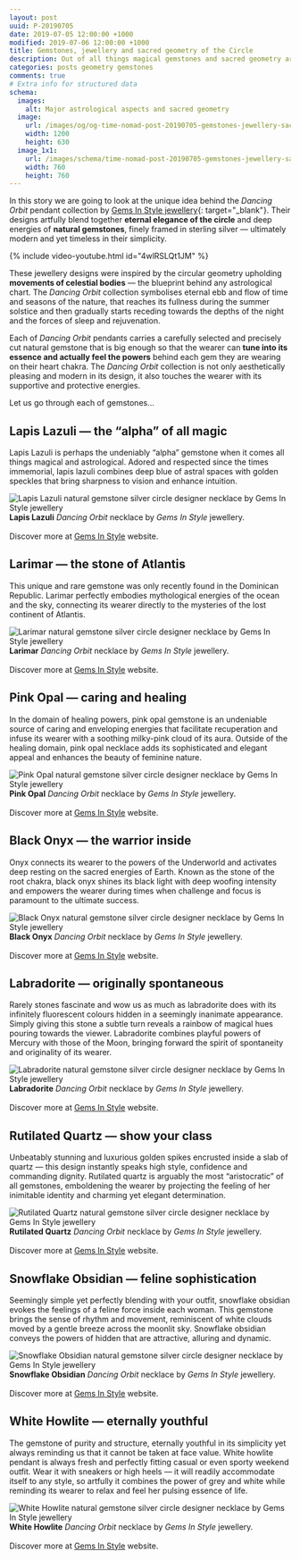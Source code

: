 ```yaml
---
layout: post
uuid: P-20190705
date: 2019-07-05 12:00:00 +1000
modified: 2019-07-06 12:00:00 +1000
title: Gemstones, jewellery and sacred geometry of the Circle
description: Out of all things magical gemstones and sacred geometry are perhaps the two principles most closely related to astrology. The power of esoteric symbolism and connection to the forces of nature gave birth to jewellery many a millennia ago. We are still in love with it.
categories: posts geometry gemstones
comments: true
# Extra info for structured data
schema:
  images:
    alt: Major astrological aspects and sacred geometry
  image:
    url: /images/og/og-time-nomad-post-20190705-gemstones-jewellery-sacred-geometry-circle.jpg
    width: 1200
    height: 630
  image_1x1:
    url: /images/schema/time-nomad-post-20190705-gemstones-jewellery-sacred-geometry-circle-1x1.jpg
    width: 760
    height: 760
---
```


In this story we are going to look at the unique idea behind the _Dancing Orbit_ pendant collection by [Gems In Style jewellery](https://gemsinstyle.com/?utm_source=tn&utm_medium=blog&utm_campaign=geometry_circle){: target="_blank"}. Their designs artfully blend together **eternal elegance of the circle** and deep energies of **natural gemstones**, finely framed in sterling silver — ultimately modern and yet timeless in their simplicity.

{% include video-youtube.html id="4wlRSLQt1JM" %}

These jewellery designs were inspired by the circular geometry upholding **movements of celestial bodies** — the blueprint behind any astrological chart. The _Dancing Orbit_ collection symbolises eternal ebb and flow of time and seasons of the nature, that reaches its fullness during the summer solstice and then gradually starts receding towards the depths of the night and the forces of sleep and rejuvenation.

Each of _Dancing Orbit_ pendants carries a carefully selected and precisely cut natural gemstone that is big enough so that the wearer can **tune into its essence and actually feel the powers** behind each gem they are wearing on their heart chakra. The _Dancing Orbit_ collection is not only aesthetically pleasing and modern in its design, it also touches the wearer with its supportive and protective energies.

Let us go through each of gemstones… 

## Lapis Lazuli — the “alpha” of all magic

Lapis Lazuli is perhaps the undeniably “alpha” gemstone when it comes all things magical and astrological. Adored and respected since the times immemorial, lapis lazuli combines deep blue of astral spaces with golden speckles that bring sharpness to vision and enhance intuition.

<div class="container post-pullout-box dark">
  <div class="row">
    <div class="col-8">
      <div class="row">
      	<img class="lazyload" data-srcset="/images/jewellery/gis-pendant-dancing-orbit-lapis-lazuli-01.jpg" alt="Lapis Lazuli natural gemstone silver circle designer necklace by Gems In Style jewellery">
      </div>
    </div>
    <div class="col-4">
      <div class="row text-photo-caption-serif">
      	<strong>Lapis Lazuli</strong> <em>Dancing Orbit</em> necklace by <em>Gems In Style</em> jewellery.<br><br>
      	Discover more at <a href="https://gemsinstyle.com/collections/dancing-orbit/products/dancing-orbit-lapis-lazuli/?utm_source=tn&utm_medium=blog&utm_campaign=geometry_circle" target="_blank">Gems In Style</a> website.
      </div>
    </div>
  </div>
</div>
<div class="float-clear"></div>

## Larimar — the stone of Atlantis

This unique and rare gemstone was only recently found in the Dominican Republic. Larimar perfectly embodies mythological energies of the ocean and the sky, connecting its wearer directly to the mysteries of the lost continent of Atlantis.

<div class="container post-pullout-box dark">
  <div class="row">
    <div class="col-8">
      <div class="row">
      	<img class="lazyload" data-srcset="/images/jewellery/gis-pendant-dancing-orbit-larimar-02.jpg" alt="Larimar natural gemstone silver circle designer necklace by Gems In Style jewellery">
      </div>
    </div>
    <div class="col-4">
      <div class="row text-photo-caption-serif">
      	<strong>Larimar</strong> <em>Dancing Orbit</em> necklace by <em>Gems In Style</em> jewellery.<br><br>
      	Discover more at <a href="https://gemsinstyle.com/collections/dancing-orbit/products/dancing-orbit-larimar/?utm_source=tn&utm_medium=blog&utm_campaign=geometry_circle" target="_blank">Gems In Style</a> website.
      </div>
    </div>
  </div>
</div>
<div class="float-clear"></div>

## Pink Opal — caring and healing

In the domain of healing powers, pink opal gemstone is an undeniable source of caring and enveloping energies that facilitate recuperation and infuse its wearer with a soothing milky-pink cloud of its aura. Outside of the healing domain, pink opal necklace adds its sophisticated and elegant appeal and enhances the beauty of feminine nature.

<div class="container post-pullout-box dark">
  <div class="row">
    <div class="col-8">
      <div class="row">
      	<img class="lazyload" data-srcset="/images/jewellery/gis-pendant-dancing-orbit-pink-opal-01.jpg" alt="Pink Opal natural gemstone silver circle designer necklace by Gems In Style jewellery">
      </div>
    </div>
    <div class="col-4">
      <div class="row text-photo-caption-serif">
      	<strong>Pink Opal</strong> <em>Dancing Orbit</em> necklace by <em>Gems In Style</em> jewellery.<br><br>
      	Discover more at <a href="https://gemsinstyle.com/collections/dancing-orbit/products/dancing-orbit-pink-opal/?utm_source=tn&utm_medium=blog&utm_campaign=geometry_circle" target="_blank">Gems In Style</a> website.
      </div>
    </div>
  </div>
</div>
<div class="float-clear"></div>

## Black Onyx — the warrior inside

Onyx connects its wearer to the powers of the Underworld and activates deep resting on the sacred energies of Earth. Known as the stone of the root chakra, black onyx shines its black light with deep woofing intensity and empowers the wearer during times when challenge and focus is paramount to the ultimate success.

<div class="container post-pullout-box dark">
  <div class="row">
    <div class="col-8">
      <div class="row">
      	<img class="lazyload" data-srcset="/images/jewellery/gis-pendant-dancing-orbit-black-onyx-01.jpg" alt="Black Onyx natural gemstone silver circle designer necklace by Gems In Style jewellery">
      </div>
    </div>
    <div class="col-4">
      <div class="row text-photo-caption-serif">
      	<strong>Black Onyx</strong> <em>Dancing Orbit</em> necklace by <em>Gems In Style</em> jewellery.<br><br>
      	Discover more at <a href="https://gemsinstyle.com/collections/dancing-orbit/products/dancing-orbit-onyx/?utm_source=tn&utm_medium=blog&utm_campaign=geometry_circle" target="_blank">Gems In Style</a> website.
      </div>
    </div>
  </div>
</div>
<div class="float-clear"></div>

## Labradorite — originally spontaneous

Rarely stones fascinate and wow us as much as labradorite does with its infinitely fluorescent colours hidden in a seemingly inanimate appearance. Simply giving this stone a subtle turn reveals a rainbow of magical hues pouring towards the viewer. Labradorite combines playful powers of Mercury with those of the Moon, bringing forward the spirit of spontaneity and originality of its wearer.

<div class="container post-pullout-box dark">
  <div class="row">
    <div class="col-8">
      <div class="row">
      	<img class="lazyload" data-srcset="/images/jewellery/gis-pendant-dancing-orbit-labradorite-02.jpg" alt="Labradorite natural gemstone silver circle designer necklace by Gems In Style jewellery">
      </div>
    </div>
    <div class="col-4">
      <div class="row text-photo-caption-serif">
      	<strong>Labradorite</strong> <em>Dancing Orbit</em> necklace by <em>Gems In Style</em> jewellery.<br><br>
      	Discover more at <a href="https://gemsinstyle.com/collections/dancing-orbit/products/dancing-orbit-labradorite/?utm_source=tn&utm_medium=blog&utm_campaign=geometry_circle" target="_blank">Gems In Style</a> website.
      </div>
    </div>
  </div>
</div>
<div class="float-clear"></div>

## Rutilated Quartz — show your class

Unbeatably stunning and luxurious golden spikes encrusted inside a slab of quartz — this design instantly speaks high style, confidence and commanding dignity. Rutilated quartz is arguably the most “aristocratic” of all gemstones, emboldening the wearer by projecting the feeling of her inimitable identity and charming yet elegant determination. 

<div class="container post-pullout-box dark">
  <div class="row">
    <div class="col-8">
      <div class="row">
      	<img class="lazyload" data-srcset="/images/jewellery/gis-pendant-dancing-orbit-rutile-quartz-02.jpg" alt="Rutilated Quartz natural gemstone silver circle designer necklace by Gems In Style jewellery">
      </div>
    </div>
    <div class="col-4">
      <div class="row text-photo-caption-serif">
      	<strong>Rutilated Quartz</strong> <em>Dancing Orbit</em> necklace by <em>Gems In Style</em> jewellery.<br><br>
      	Discover more at <a href="https://gemsinstyle.com/collections/dancing-orbit/products/dancing-orbit-rutilated-quartz/?utm_source=tn&utm_medium=blog&utm_campaign=geometry_circle" target="_blank">Gems In Style</a> website.
      </div>
    </div>
  </div>
</div>
<div class="float-clear"></div>


## Snowflake Obsidian — feline sophistication

Seemingly simple yet perfectly blending with your outfit, snowflake obsidian evokes the feelings of a feline force inside each woman. This gemstone brings the sense of rhythm and movement, reminiscent of white clouds moved by a gentle breeze across the moonlit sky. Snowflake obsidian conveys the powers of hidden that are attractive, alluring and dynamic. 

<div class="container post-pullout-box dark">
  <div class="row">
    <div class="col-8">
      <div class="row">
      	<img class="lazyload" data-srcset="/images/jewellery/gis-pendant-dancing-orbit-snowflake-obsidian-01.jpg" alt="Snowflake Obsidian natural gemstone silver circle designer necklace by Gems In Style jewellery">
      </div>
    </div>
    <div class="col-4">
      <div class="row text-photo-caption-serif">
      	<strong>Snowflake Obsidian</strong> <em>Dancing Orbit</em> necklace by <em>Gems In Style</em> jewellery.<br><br>
      	Discover more at <a href="https://gemsinstyle.com/collections/dancing-orbit/products/dancing-orbit-snowflake-obsidian/?utm_source=tn&utm_medium=blog&utm_campaign=geometry_circle" target="_blank">Gems In Style</a> website.
      </div>
    </div>
  </div>
</div>
<div class="float-clear"></div>

## White Howlite — eternally youthful

The gemstone of purity and structure, eternally youthful in its simplicity yet always reminding us that it cannot be taken at face value. White howlite pendant is always fresh and perfectly fitting casual or even sporty weekend outfit. Wear it with sneakers or high heels — it will readily accommodate itself to any style, so artfully it combines the power of grey and white while reminding its wearer to relax and feel her pulsing essence of life.

<div class="container post-pullout-box dark">
  <div class="row">
    <div class="col-8">
      <div class="row">
      	<img class="lazyload" data-srcset="/images/jewellery/gis-pendant-dancing-orbit-white-howlite-01.jpg" alt="White Howlite natural gemstone silver circle designer necklace by Gems In Style jewellery">
      </div>
    </div>
    <div class="col-4">
      <div class="row text-photo-caption-serif">
      	<strong>White Howlite</strong> <em>Dancing Orbit</em> necklace by <em>Gems In Style</em> jewellery.<br><br>
      	Discover more at <a href="https://gemsinstyle.com/collections/dancing-orbit/products/dancing-orbit-howlite/?utm_source=tn&utm_medium=blog&utm_campaign=geometry_circle" target="_blank">Gems In Style</a> website.
      </div>
    </div>
  </div>
</div>
<div class="float-clear"></div>
